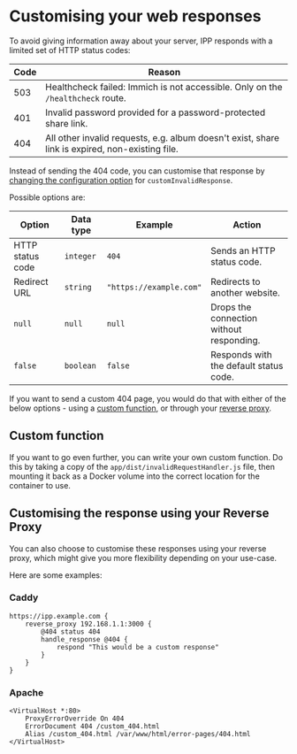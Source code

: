 # Customising your web responses

To avoid giving information away about your server, IPP responds with a limited set of HTTP status codes:

| Code | Reason                                                                                          |
|------|-------------------------------------------------------------------------------------------------|
| 503  | Healthcheck failed: Immich is not accessible. Only on the `/healthcheck` route.                 |
| 401  | Invalid password provided for a password-protected share link.                                  |
| 404  | All other invalid requests, e.g. album doesn't exist, share link is expired, non-existing file. |

Instead of sending the 404 code, you can customise that response by [changing the configuration option](../README.md#immich-public-proxy-options) for `customInvalidResponse`.

Possible options are:

| Option           | Data type | Example                 | Action                                   |
|------------------|-----------|-------------------------|------------------------------------------|
| HTTP status code | `integer` | `404`                   | Sends an HTTP status code.               |
| Redirect URL     | `string`  | `"https://example.com"` | Redirects to another website.            |
| `null`           | `null`    | `null`                  | Drops the connection without responding. |
| `false`          | `boolean` | `false`                 | Responds with the default status code.   |

If you want to send a custom 404 page, you would do that with either of the below options - using a [custom function](#custom-function), or through your [reverse proxy](#customising-the-response-using-your-reverse-proxy).

## Custom function

If you want to go even further, you can write your own custom function. Do this by taking a copy of the `app/dist/invalidRequestHandler.js` file,
then mounting it back as a Docker volume into the correct location for the container to use.

## Customising the response using your Reverse Proxy

You can also choose to customise these responses using your reverse proxy, which might give you more flexibility depending on your use-case.

Here are some examples:

### Caddy

```
https://ipp.example.com {
    reverse_proxy 192.168.1.1:3000 {
        @404 status 404
        handle_response @404 {
            respond "This would be a custom response"
        }
    }
}
```

### Apache

```
<VirtualHost *:80>
    ProxyErrorOverride On 404
    ErrorDocument 404 /custom_404.html
    Alias /custom_404.html /var/www/html/error-pages/404.html
</VirtualHost>
```
